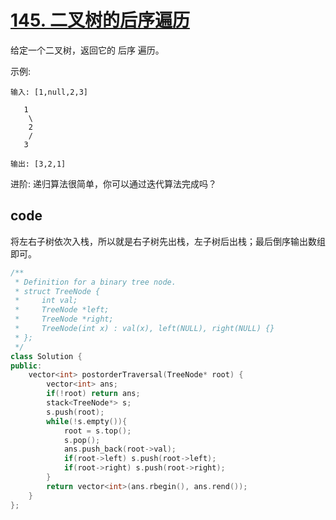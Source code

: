 # [145. 二叉树的后序遍历](https://leetcode-cn.com/problems/binary-tree-postorder-traversal/)

给定一个二叉树，返回它的 后序 遍历。

示例:

    输入: [1,null,2,3]  

       1
        \
        2
        /
       3 

    输出: [3,2,1]
进阶: 递归算法很简单，你可以通过迭代算法完成吗？

## code

将左右子树依次入栈，所以就是右子树先出栈，左子树后出栈；最后倒序输出数组即可。

```c++
/**
 * Definition for a binary tree node.
 * struct TreeNode {
 *     int val;
 *     TreeNode *left;
 *     TreeNode *right;
 *     TreeNode(int x) : val(x), left(NULL), right(NULL) {}
 * };
 */
class Solution {
public:
    vector<int> postorderTraversal(TreeNode* root) {
        vector<int> ans;
        if(!root) return ans;
        stack<TreeNode*> s;
        s.push(root);
        while(!s.empty()){
            root = s.top();
            s.pop();
            ans.push_back(root->val);
            if(root->left) s.push(root->left);
            if(root->right) s.push(root->right);
        }
        return vector<int>(ans.rbegin(), ans.rend());
    }
};
```

